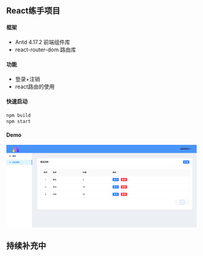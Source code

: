 ## React练手项目
#### 框架
- Antd 4.17.2  前端组件库
- react-router-dom 路由库

#### 功能

- 登录+注销
- react路由的使用

#### 快速启动

```shell
npm build
npm start
```

#### Demo

![image-20211205211514482](./public/img/image-20211205211514482.png)

## 持续补充中